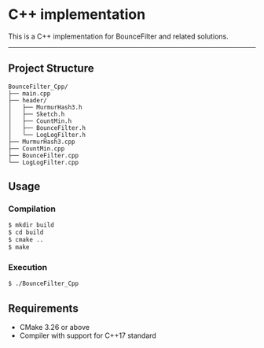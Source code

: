 # C++ implementation

This is a C++ implementation for BounceFilter and related solutions.

---

## Project Structure

```
BounceFilter_Cpp/
├── main.cpp
├── header/
│   ├── MurmurHash3.h
│   ├── Sketch.h
│   ├── CountMin.h
│   ├── BounceFilter.h
│   └── LogLogFilter.h
├── MurmurHash3.cpp
├── CountMin.cpp
├── BounceFilter.cpp
└── LogLogFilter.cpp
```

## Usage

### Compilation

```bash
$ mkdir build
$ cd build
$ cmake ..
$ make
```

### Execution

```bash
$ ./BounceFilter_Cpp
```

## Requirements

- CMake 3.26 or above
- Compiler with support for C++17 standard
